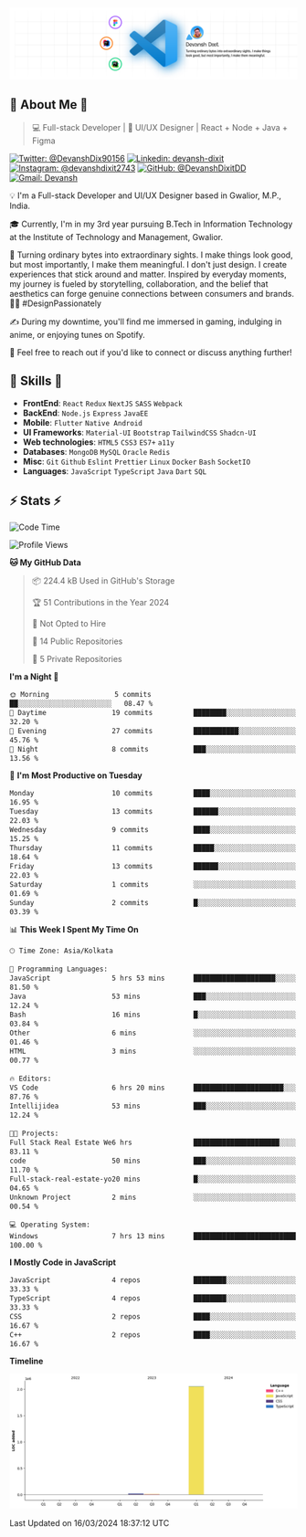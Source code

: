 ![Banner](./Banner.png)

## 👋 About Me 👋

> 💻 Full-stack Developer | 🎨 UI/UX Designer | React + Node + Java + Figma

[![Twitter: @DevanshDix90156](https://img.shields.io/twitter/follow/DevanshDix90156?style=social)](https://twitter.com/DevanshDix90156)
[![Linkedin: devansh-dixit](https://img.shields.io/badge/-Devansh%20Dixit-blue?style=flat-square&logo=Linkedin&logoColor=white&link=https://www.linkedin.com/in/devanshsk/)](https://www.linkedin.com/in/DevanshDixit27/)
[![Instagram: @devanshdixit2743](https://img.shields.io/badge/-devanshdixit2743-E4405F?style=flat-square&logo=instagram&logoColor=white)](https://instagram.com/devanshdixit2743)
[![GitHub: @DevanshDixitDD](https://img.shields.io/github/followers/DevanshDixitDD?label=follow&style=social)](https://github.com/DevanshDixitDD)
[![Gmail: Devansh](https://img.shields.io/badge/Gmail-D14836?style=flat-square&logo=gmail&logoColor=white)](mailto:devanshdixit2743@gmail.com)

💡  I'm a Full-stack Developer and UI/UX Designer based in Gwalior, M.P., India.

🎓  Currently, I'm in my 3rd year pursuing B.Tech in Information Technology at the Institute of Technology and Management, Gwalior.

🌱  Turning ordinary bytes into extraordinary sights. I make things look good, but most importantly, I make them meaningful. I don't just design. I create experiences that stick around and matter. Inspired by everyday moments, my journey is fueled by storytelling, collaboration, and the belief that aesthetics can forge genuine connections between consumers and brands. 🌟✨ #DesignPassionately

✍️  During my downtime, you'll find me immersed in gaming, indulging in anime, or enjoying tunes on Spotify.

💬  Feel free to reach out if you'd like to connect or discuss anything further!

##  🎉 Skills  🎉
- **FrontEnd**: `React` `Redux` `NextJS` `SASS` `Webpack`
- **BackEnd**: `Node.js` `Express` `JavaEE`
- **Mobile**:  `Flutter` `Native Android`
- **UI Frameworks**: `Material-UI` `Bootstrap` `TailwindCSS` `Shadcn-UI`
- **Web technologies**: `HTML5` `CSS3` `ES7+` `a11y`
- **Databases**: `MongoDB` `MySQL` `Oracle` `Redis`
- **Misc**: `Git` `Github` `Eslint` `Prettier` `Linux` `Docker` `Bash` `SocketIO`
- **Languages**: `JavaScript` `TypeScript` `Java` `Dart` `SQL`

## ⚡ Stats ⚡
<!--START_SECTION:waka-->
![Code Time](http://img.shields.io/badge/Code%20Time-59%20hrs%208%20mins-blue)

![Profile Views](http://img.shields.io/badge/Profile%20Views-50-blue)

**🐱 My GitHub Data** 

> 📦 224.4 kB Used in GitHub's Storage 
 > 
> 🏆 51 Contributions in the Year 2024
 > 
> 🚫 Not Opted to Hire
 > 
> 📜 14 Public Repositories 
 > 
> 🔑 5 Private Repositories 
 > 
**I'm a Night 🦉** 

```text
🌞 Morning                5 commits           ██░░░░░░░░░░░░░░░░░░░░░░░   08.47 % 
🌆 Daytime                19 commits          ████████░░░░░░░░░░░░░░░░░   32.20 % 
🌃 Evening                27 commits          ███████████░░░░░░░░░░░░░░   45.76 % 
🌙 Night                  8 commits           ███░░░░░░░░░░░░░░░░░░░░░░   13.56 % 
```
📅 **I'm Most Productive on Tuesday** 

```text
Monday                   10 commits          ████░░░░░░░░░░░░░░░░░░░░░   16.95 % 
Tuesday                  13 commits          ██████░░░░░░░░░░░░░░░░░░░   22.03 % 
Wednesday                9 commits           ████░░░░░░░░░░░░░░░░░░░░░   15.25 % 
Thursday                 11 commits          █████░░░░░░░░░░░░░░░░░░░░   18.64 % 
Friday                   13 commits          ██████░░░░░░░░░░░░░░░░░░░   22.03 % 
Saturday                 1 commits           ░░░░░░░░░░░░░░░░░░░░░░░░░   01.69 % 
Sunday                   2 commits           █░░░░░░░░░░░░░░░░░░░░░░░░   03.39 % 
```


📊 **This Week I Spent My Time On** 

```text
🕑︎ Time Zone: Asia/Kolkata

💬 Programming Languages: 
JavaScript               5 hrs 53 mins       ████████████████████░░░░░   81.50 % 
Java                     53 mins             ███░░░░░░░░░░░░░░░░░░░░░░   12.24 % 
Bash                     16 mins             █░░░░░░░░░░░░░░░░░░░░░░░░   03.84 % 
Other                    6 mins              ░░░░░░░░░░░░░░░░░░░░░░░░░   01.46 % 
HTML                     3 mins              ░░░░░░░░░░░░░░░░░░░░░░░░░   00.77 % 

🔥 Editors: 
VS Code                  6 hrs 20 mins       ██████████████████████░░░   87.76 % 
Intellijidea             53 mins             ███░░░░░░░░░░░░░░░░░░░░░░   12.24 % 

🐱‍💻 Projects: 
Full Stack Real Estate We6 hrs               █████████████████████░░░░   83.11 % 
code                     50 mins             ███░░░░░░░░░░░░░░░░░░░░░░   11.70 % 
Full-stack-real-estate-yo20 mins             █░░░░░░░░░░░░░░░░░░░░░░░░   04.65 % 
Unknown Project          2 mins              ░░░░░░░░░░░░░░░░░░░░░░░░░   00.54 % 

💻 Operating System: 
Windows                  7 hrs 13 mins       █████████████████████████   100.00 % 
```

**I Mostly Code in JavaScript** 

```text
JavaScript               4 repos             ████████░░░░░░░░░░░░░░░░░   33.33 % 
TypeScript               4 repos             ████████░░░░░░░░░░░░░░░░░   33.33 % 
CSS                      2 repos             ████░░░░░░░░░░░░░░░░░░░░░   16.67 % 
C++                      2 repos             ████░░░░░░░░░░░░░░░░░░░░░   16.67 % 
```



**Timeline**

![Lines of Code chart](https://raw.githubusercontent.com/DevanshDixitDD/DevanshDixitDD/main/assets/bar_graph.png)


 Last Updated on 16/03/2024 18:37:12 UTC
<!--END_SECTION:waka-->

